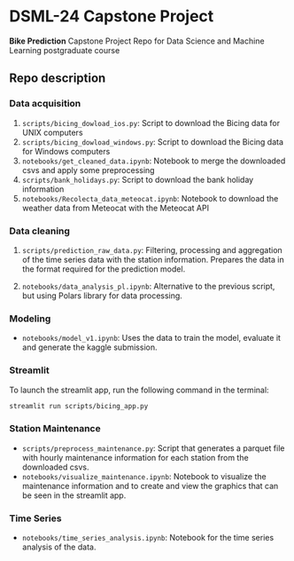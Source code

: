 # DSML-24 Capstone Project
**Bike Prediction**
Capstone Project Repo for Data Science and Machine Learning postgraduate course

## Repo description
### Data acquisition
1. `scripts/bicing_dowload_ios.py`: Script to download the Bicing data for UNIX computers
2. `scripts/bicing_dowload_windows.py`: Script to download the Bicing data for Windows computers
3. `notebooks/get_cleaned_data.ipynb`: Notebook to merge the downloaded csvs and apply some preprocessing
4. `scripts/bank_holidays.py`: Script to download the bank holiday information
5. `notebooks/Recolecta_data_meteocat.ipynb`: Notebook to download the weather data from Meteocat with the Meteocat API

### Data cleaning
1. `scripts/prediction_raw_data.py`: Filtering, processing and aggregation of the time series data with the station information. Prepares the data in the format required for the prediction model.

2. `notebooks/data_analysis_pl.ipynb`: Alternative to the previous script, but using Polars library for data processing.

### Modeling
- `notebooks/model_v1.ipynb`: Uses the data to train the model, evaluate it and generate the kaggle submission.

### Streamlit
To launch the streamlit app, run the following command in the terminal:

```bash
streamlit run scripts/bicing_app.py
```

### Station Maintenance
- `scripts/preprocess_maintenance.py`: Script that generates a parquet file with hourly maintenance information for each station from the downloaded csvs.
- `notebooks/visualize_maintenance.ipynb`: Notebook to visualize the maintenance information and to create and view the graphics that can be seen in the streamlit app.

### Time Series

- `notebooks/time_series_analysis.ipynb`: Notebook for the time series analysis of the data.
